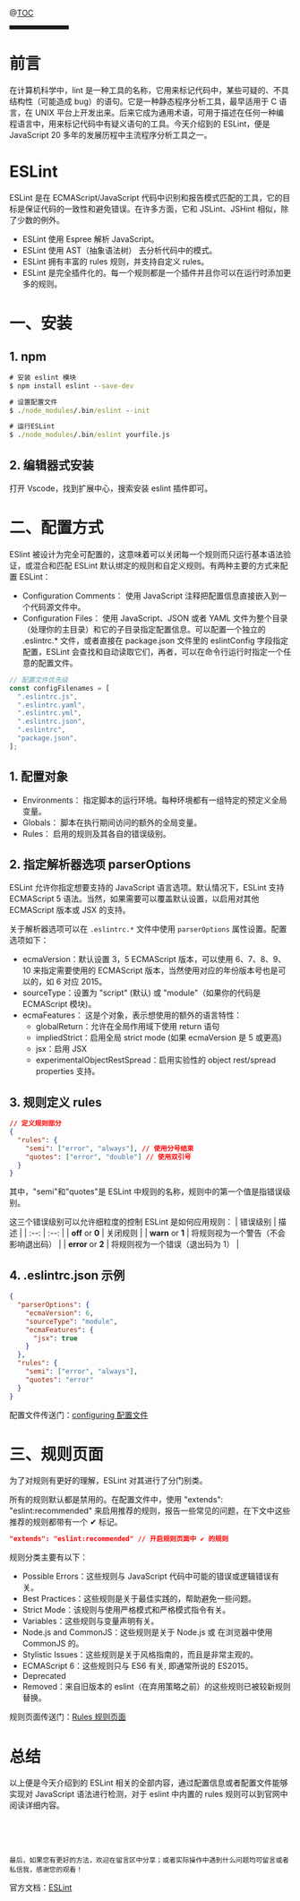 @[TOC](文章目录)

<hr style=" border:solid; width:100px; height:1px;" color=#000000 size=1">

# 前言

在计算机科学中，lint 是一种工具的名称，它用来标记代码中，某些可疑的、不具结构性（可能造成 bug）的语句。它是一种静态程序分析工具，最早适用于 C 语言，在 UNIX 平台上开发出来。后来它成为通用术语，可用于描述在任何一种编程语言中，用来标记代码中有疑义语句的工具。今天介绍到的 ESLint，便是 JavaScript 20 多年的发展历程中主流程序分析工具之一。

# ESLint

ESLint 是在 ECMAScript/JavaScript 代码中识别和报告模式匹配的工具，它的目标是保证代码的一致性和避免错误。在许多方面，它和 JSLint、JSHint 相似，除了少数的例外。

- ESLint 使用 Espree 解析 JavaScript。
- ESLint 使用 AST（抽象语法树） 去分析代码中的模式。
- ESLint 拥有丰富的 rules 规则，并支持自定义 rules。
- ESLint 是完全插件化的。每一个规则都是一个插件并且你可以在运行时添加更多的规则。

# 一、安装

## 1. npm

```cmd
# 安装 eslint 模块
$ npm install eslint --save-dev

# 设置配置文件
$ ./node_modules/.bin/eslint --init

# 运行ESLint
$ ./node_modules/.bin/eslint yourfile.js
```

## 2. 编辑器式安装

打开 Vscode，找到扩展中心，搜索安装 eslint 插件即可。

# 二、配置方式

ESlint 被设计为完全可配置的，这意味着可以关闭每一个规则而只运行基本语法验证，或混合和匹配 ESLint 默认绑定的规则和自定义规则。有两种主要的方式来配置 ESLint：

- Configuration Comments： 使用 JavaScript 注释把配置信息直接嵌入到一个代码源文件中。
- Configuration Files： 使用 JavaScript、JSON 或者 YAML 文件为整个目录（处理你的主目录）和它的子目录指定配置信息。可以配置一个独立的 .eslintrc.\* 文件，或者直接在 package.json 文件里的 eslintConfig 字段指定配置，ESLint 会查找和自动读取它们，再者，可以在命令行运行时指定一个任意的配置文件。

```js
// 配置文件优先级
const configFilenames = [
  ".eslintrc.js",
  ".eslintrc.yaml",
  ".eslintrc.yml",
  ".eslintrc.json",
  ".eslintrc",
  "package.json",
];
```

## 1. 配置对象

- Environments： 指定脚本的运行环境。每种环境都有一组特定的预定义全局变量。
- Globals： 脚本在执行期间访问的额外的全局变量。
- Rules： 启用的规则及其各自的错误级别。

## 2. 指定解析器选项 parserOptions

ESLint 允许你指定想要支持的 JavaScript 语言选项。默认情况下，ESLint 支持 ECMAScript 5 语法。当然，如果需要可以覆盖默认设置，以启用对其他 ECMAScript 版本或 JSX 的支持。

关于解析器选项可以在 `.eslintrc.*` 文件中使用 `parserOptions` 属性设置。配置选项如下：

- ecmaVersion：默认设置 3，5 ECMAScript 版本，可以使用 6、7、8、9、10 来指定需要使用的 ECMAScript 版本，当然使用对应的年份版本号也是可以的，如 6 对应 2015。
- sourceType：设置为 "script" (默认) 或 "module"（如果你的代码是 ECMAScript 模块)。
- ecmaFeatures： 这是个对象，表示想使用的额外的语言特性：
  - globalReturn：允许在全局作用域下使用 return 语句
  - impliedStrict：启用全局 strict mode (如果 ecmaVersion 是 5 或更高)
  - jsx：启用 JSX
  - experimentalObjectRestSpread：启用实验性的 object rest/spread properties 支持。

## 3. 规则定义 rules

```json
// 定义规则部分
{
  "rules": {
    "semi": ["error", "always"], // 使用分号结束
    "quotes": ["error", "double"] // 使用双引号
  }
}
```

其中，"semi"和"quotes"是 ESLint 中规则的名称，规则中的第一个值是指错误级别。

这三个错误级别可以允许细粒度的控制 ESLint 是如何应用规则：
| 错误级别 | 描述 |
| :--: | :--: |
| **off** or **0** | 关闭规则 |
| **warn** or **1** | 将规则视为一个警告（不会影响退出码） |
| **error** or **2** | 将规则视为一个错误（退出码为 1） |

## 4. .eslintrc.json 示例

```json
{
  "parserOptions": {
    "ecmaVersion": 6,
    "sourceType": "module",
    "ecmaFeatures": {
      "jsx": true
    }
  },
  "rules": {
    "semi": ["error", "always"],
    "quotes": "error"
  }
}
```

配置文件传送门：[configuring 配置文件](http://eslint.cn/docs/user-guide/configuring)

# 三、规则页面

为了对规则有更好的理解，ESLint 对其进行了分门别类。

所有的规则默认都是禁用的。在配置文件中，使用 "extends": "eslint:recommended" 来启用推荐的规则，报告一些常见的问题，在下文中这些推荐的规则都带有一个 ✔ 标记。

```json
"extends": "eslint:recommended" // 开启规则页面中 ✔ 的规则
```

规则分类主要有以下：

- Possible Errors：这些规则与 JavaScript 代码中可能的错误或逻辑错误有关。
- Best Practices：这些规则是关于最佳实践的，帮助避免一些问题。
- Strict Mode：该规则与使用严格模式和严格模式指令有关。
- Variables：这些规则与变量声明有关。
- Node.js and CommonJS：这些规则是关于 Node.js 或 在浏览器中使用 CommonJS 的。
- Stylistic Issues：这些规则是关于风格指南的，而且是非常主观的。
- ECMAScript 6：这些规则只与 ES6 有关, 即通常所说的 ES2015。
- Deprecated
- Removed：来自旧版本的 eslint（在弃用策略之前）的这些规则已被较新规则替换。

规则页面传送门：[Rules 规则页面](http://eslint.cn/docs/rules/)

# 总结

以上便是今天介绍到的 ESLint 相关的全部内容，通过配置信息或者配置文件能够实现对 JavaScript 语法进行检测，对于 eslint 中内置的 rules 规则可以到官网中阅读详细内容。

<br />
<br />
<br />

`最后，如果您有更好的方法，欢迎在留言区中分享；或者实际操作中遇到什么问题均可留言或者私信我，感谢您的观看！`
                               
官方文档：[ESLint](http://eslint.cn/)
